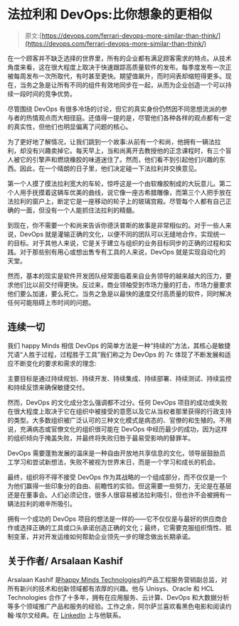 # 法拉利和 DevOps:比你想象的更相似

> 原文:[https://devops.com/ferrari-devops-more-similar-than-think/](https://devops.com/ferrari-devops-more-similar-than-think/)

在一个顾客并不缺乏选择的世界里，所有的企业都有满足顾客需求的特点。从技术角度来看，这在很大程度上取决于快速跟踪高质量软件的发布。每季度发布一次正被每周发布一次所取代，有时甚至更快。期望值飙升，而时间表却缩短得更多。现在，当务之急是让所有不同的组件有效地同步在一起，从而为企业创造一个可以持续一段时间的竞争优势。

尽管围绕 DevOps 有很多冷场的讨论，但它的真实身份仍然因不同思想流派的参与者的热情观点而大相径庭。还值得一提的是，尽管他们各种各样的观点都有一定的真实性，但他们也明显偏离了问题的核心。

为了更好地了解情况，让我们跳到一个故事:从前有一个和尚，他拥有一辆法拉利，却没有兴趣卖掉它。每天早上，当和尚离开去教授他的正念课程时，有三个盲人被它的引擎声和燃烧橡胶的味道迷住了。然而，他们看不到引起他们兴趣的东西。因此，在一个晴朗的日子里，他们决定碰一下法拉利并交换意见。

第一个人摸了摸法拉利宽大的车轮，惊呼这是一个由软橡胶制成的大玩意儿。第二个人用手抚摸着这辆车优美的曲线，说它像一座古希腊雕像，而第三个人把手放在法拉利的窗户上，断定它是一座移动的轮子上的玻璃宫殿。尽管每个人都有自己正确的一面，但没有一个人能抓住法拉利的精髓。

到现在，你不需要一个和尚来告诉你德沃普斯的故事是非常相似的。对于一些人来说，DevOps 就是灌输正确的文化，以便不同的团队可以无缝地合作，实现统一的目标。对于其他人来说，它是关于建立与组织的业务目标同步的正确的过程和实践。对于那些别有用心或想出售专有工具的人来说，DevOps 就是实现自动化的天堂。

然而，基本的现实是软件开发团队经常面临着来自业务领导的越来越大的压力，要求他们比以前交付得更快。反过来，商业领袖受到市场力量的打击，市场力量要求他们要么加速，要么死亡。当务之急是以最快的速度交付高质量的软件，同时解决任何可能阻碍上市时间的问题。

## 连续一切

我们 happy Minds 相信 DevOps 的简单方法是一种“持续的”方法，其核心是敏捷咒语“人胜于过程，过程胜于工具”我们称之为 DevOps 的 7c 体现了不断发展和适应不断变化的要求和需求的理念:

主要目标是通过持续规划、持续开发、持续集成、持续部署、持续测试、持续监控和持续反馈来确保敏捷交付。

然而，DevOps 的文化成分怎么强调都不过分。任何 DevOps 项目的成功或失败在很大程度上取决于它在组织中被接受的意愿以及它从当权者那里获得的行政支持的类型。大多数组织被广泛认可的三种文化模式是病态的、官僚的和生殖的。不用说，充满病态或官僚文化的组织很可能在 DevOps 中经历最少的成功，因为这样的组织倾向于掩盖失败，并最终将失败归咎于最易受影响的替罪羊。

DevOps 需要蓬勃发展的温床是一种自由开放地共享信息的文化，领导层鼓励员工学习和尝试新想法，失败不被视为世界末日，而是一个学习和成长的机会。

最终，组织将不得不接受 DevOps 作为其战略的一个组成部分，而不仅仅是一个为他们赢得一些印象分的自由、前瞻性的实验。但这需要一些努力，无论是在基层还是在董事会。人们必须记住，很多人很容易被法拉利吸引，但也许不会被拥有一辆法拉利的艰辛所吸引。

拥有一个成功的 DevOps 项目的想法是一样的——它不仅仅是与最好的供应商合作或选择正确的工具或口头承诺创造正确的文化；最终，它需要克服组织惰性、抵制变革，并对开发运维如何帮助企业领先一步的理念做出长期承诺。

## 关于作者/ Arsalaan Kashif

Arsalaan Kashif 是[happy Minds Technologies](http://www.happiestminds.com/)的产品工程服务营销副总监，对所有新兴的技术和创新领域都有浓厚的兴趣。他与 Unisys、Oracle 和 HCL Technologies 合作了十多年，拥有在应用服务、云计算、DevOps 和大数据分析等多个领域推广产品和服务的经验。工作之余，阿尔萨兰喜欢看黑色电影和阅读约翰·埃尔文经典。在 [LinkedIn](https://in.linkedin.com/in/arsalaankashif) 上与他联系。